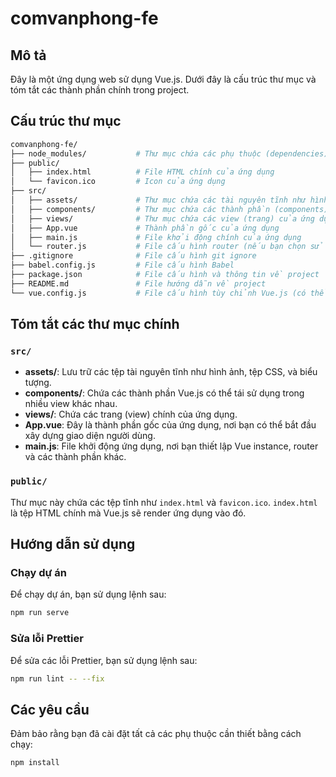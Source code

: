 
# comvanphong-fe

## Mô tả

Đây là một ứng dụng web sử dụng Vue.js. Dưới đây là cấu trúc thư mục và tóm tắt các thành phần chính trong project.

## Cấu trúc thư mục

```bash
comvanphong-fe/
├── node_modules/           # Thư mục chứa các phụ thuộc (dependencies)
├── public/
│   ├── index.html          # File HTML chính của ứng dụng
│   └── favicon.ico         # Icon của ứng dụng
├── src/
│   ├── assets/             # Thư mục chứa các tài nguyên tĩnh như hình ảnh, biểu tượng, v.v.
│   ├── components/         # Thư mục chứa các thành phần (components) Vue.js
│   ├── views/              # Thư mục chứa các view (trang) của ứng dụng
│   ├── App.vue             # Thành phần gốc của ứng dụng
│   ├── main.js             # File khởi động chính của ứng dụng
│   └── router.js           # File cấu hình router (nếu bạn chọn sử dụng router)
├── .gitignore              # File cấu hình git ignore
├── babel.config.js         # File cấu hình Babel
├── package.json            # File cấu hình và thông tin về project
├── README.md               # File hướng dẫn về project
└── vue.config.js           # File cấu hình tùy chỉnh Vue.js (có thể không có nếu bạn không tùy chỉnh)
```

## Tóm tắt các thư mục chính

### `src/`
- **assets/**: Lưu trữ các tệp tài nguyên tĩnh như hình ảnh, tệp CSS, và biểu tượng.
- **components/**: Chứa các thành phần Vue.js có thể tái sử dụng trong nhiều view khác nhau.
- **views/**: Chứa các trang (view) chính của ứng dụng.
- **App.vue**: Đây là thành phần gốc của ứng dụng, nơi bạn có thể bắt đầu xây dựng giao diện người dùng.
- **main.js**: File khởi động ứng dụng, nơi bạn thiết lập Vue instance, router và các thành phần khác.

### `public/`
Thư mục này chứa các tệp tĩnh như `index.html` và `favicon.ico`. `index.html` là tệp HTML chính mà Vue.js sẽ render ứng dụng vào đó.

## Hướng dẫn sử dụng

### Chạy dự án

Để chạy dự án, bạn sử dụng lệnh sau:

```bash
npm run serve
```

### Sửa lỗi Prettier

Để sửa các lỗi Prettier, bạn sử dụng lệnh sau:

```bash
npm run lint -- --fix
```

## Các yêu cầu

Đảm bảo rằng bạn đã cài đặt tất cả các phụ thuộc cần thiết bằng cách chạy:

```bash
npm install
```
